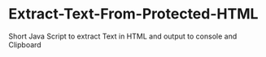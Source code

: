 # Extract-Text-From-Protected-HTML
Short Java Script to extract Text in HTML and output to console and Clipboard
